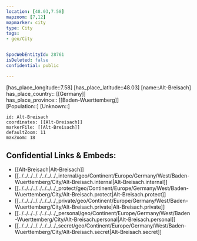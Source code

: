 ```yaml
---
location: [48.03,7.58] 
mapzoom: [7,12] 
mapmarker: city 
type: City
tags:
- geo/City


SpocWebEntityId: 28761
isDeleted: false
confidential: public

---
```

[has_place_longitude::7.58] 
[has_place_latitude::48.03] 
[name::Alt-Breisach] 
has_place_country:: [[Germany]]  
has_place_province:: [[Baden-Wuerttemberg]]  
[Population::] 
[Unknown::] 


```leaflet
id: Alt-Breisach
coordinates: [[Alt-Breisach]] 
markerFile: [[Alt-Breisach]] 
defaultZoom: 11 
maxZoom: 18
```


## Confidential Links & Embeds: 
- [[Alt-Breisach|Alt-Breisach]]  
- [[../../../../../../../../_internal/geo/Continent/Europe/Germany/West/Baden-Wuerttemberg/City/Alt-Breisach.internal|Alt-Breisach.internal]] 
- [[../../../../../../../../_protect/geo/Continent/Europe/Germany/West/Baden-Wuerttemberg/City/Alt-Breisach.protect|Alt-Breisach.protect]] 
- [[../../../../../../../../_private/geo/Continent/Europe/Germany/West/Baden-Wuerttemberg/City/Alt-Breisach.private|Alt-Breisach.private]] 
- [[../../../../../../../../_personal/geo/Continent/Europe/Germany/West/Baden-Wuerttemberg/City/Alt-Breisach.personal|Alt-Breisach.personal]] 
- [[../../../../../../../../_secret/geo/Continent/Europe/Germany/West/Baden-Wuerttemberg/City/Alt-Breisach.secret|Alt-Breisach.secret]] 
